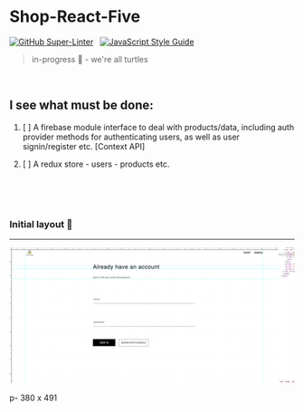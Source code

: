 # Shop-React-Five

[![GitHub Super-Linter](https://github.com/stefan22/shop-react-five/workflows/Lint%20Code%20Base/badge.svg)](https://github.com/marketplace/actions/super-linter) &nbsp; [![JavaScript Style Guide](https://img.shields.io/badge/code_style-standard-brightgreen.svg)](https:/github.com/stefan22/shop-react-five.git)


> in-progress :turtle: - we're all turtles




<br />

I see what must be done:
-----


1. [ ] A firebase module interface to deal with products/data, including auth provider methods for authenticating users, as well as user signin/register etc. [Context API]
  
2. [ ] A redux store  - users - products etc.













<br />
<br /> <br />




### Initial layout  :rocket:

----


![](/public/images/screenshots/3-ss-dk-signin.png)









p- 380 x 491


